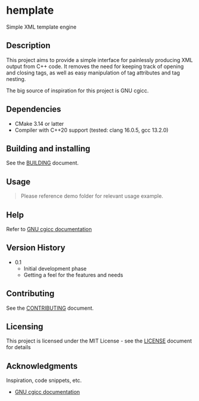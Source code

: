 # hemplate

Simple XML template engine

## Description

This project aims to provide a simple interface for painlessly producing XML
output from C++ code. It removes the need for keeping track of opening and
closing tags, as well as easy manipulation of tag attributes and tag nesting.

The big source of inspiration for this project is GNU cgicc.


## Dependencies

* CMake 3.14 or latter
* Compiler with C++20 support (tested: clang 16.0.5, gcc 13.2.0)


## Building and installing

See the [BUILDING](BUILDING.md) document.


## Usage

> Please reference demo folder for relevant usage example.


## Help

Refer to [GNU cgicc documentation](https://www.gnu.org/software/chicc/)


## Version History

- 0.1
    * Initial development phase
    * Getting a feel for the features and needs


## Contributing

See the [CONTRIBUTING](CONTRIBUTING.md) document.


## Licensing

This project is licensed under the MIT License -
see the [LICENSE](LICENSE.md) document for details


## Acknowledgments

Inspiration, code snippets, etc.
* [GNU cgicc documentation](https://www.gnu.org/software/chicc/)
